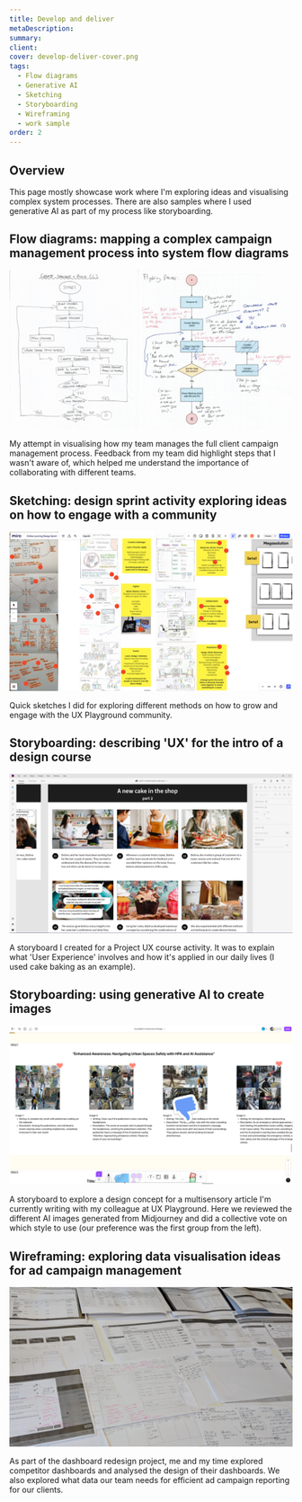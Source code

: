 ```yaml
---
title: Develop and deliver
metaDescription: 
summary: 
client: 
cover: develop-deliver-cover.png
tags:
  - Flow diagrams
  - Generative AI
  - Sketching
  - Storyboarding
  - Wireframing
  - work sample
order: 2
---
```


## Overview

This page mostly showcase work where I'm exploring ideas and visualising complex system processes. There are also samples where I used generative AI as part of my process like storyboarding.

## Flow diagrams:  mapping a complex campaign management process into system flow diagrams

![Visualising the campaign management process via system flow diagrams](/static/img/work-samples/flow-diagrams-system-feedback.png) <figcaption>My attempt in visualising how my team manages the full client campaign management process. Feedback from my team did highlight steps that I wasn't aware of, which helped me understand the importance of collaborating with different teams.</figcaption>

## Sketching: design sprint activity exploring ideas on how to engage with a community

![Sketches on how to grow and engage the UX Playground community](/static/img/work-samples/ideation-sketches-design-sprint.png) <figcaption>Quick sketches I did for exploring different methods on how to grow and engage with the UX Playground community.</figcaption>

## Storyboarding: describing 'UX' for the intro of a design course

![Storyboard for a course activity](/static/img/work-samples/storyboard-course-activity.png) <figcaption>A storyboard I created for a Project UX course activity. It was to explain what 'User Experience' involves and how it's applied in our daily lives (I used cake baking as an example).</figcaption>

## Storyboarding: using generative AI to create images

![Using generative AI to create images for storyboarding](/static/img/work-samples/ai-storyboard-multisensory-article.png) <figcaption>A storyboard to explore a design concept for a multisensory article I'm currently writing with my colleague at UX Playground. Here we reviewed the different AI images generated from Midjourney and did a collective vote on which style to use (our preference was the first group from the left).</figcaption>

## Wireframing: exploring data visualisation ideas for ad campaign management

![Exploration of different ideas via wireframing by analysing competitor dashboards](/static/img/work-samples/dashboard-wireframes.png) <figcaption>As part of the dashboard redesign project, me and my time explored competitor dashboards and analysed the design of their dashboards. We also explored what data our team needs for efficient ad campaign reporting for our clients.</figcaption>

